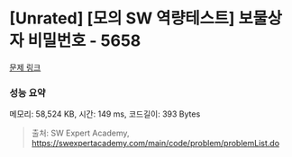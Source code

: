 # [Unrated] [모의 SW 역량테스트] 보물상자 비밀번호 - 5658 

[문제 링크](https://swexpertacademy.com/main/code/problem/problemDetail.do?contestProbId=AWXRUN9KfZ8DFAUo) 

### 성능 요약

메모리: 58,524 KB, 시간: 149 ms, 코드길이: 393 Bytes



> 출처: SW Expert Academy, https://swexpertacademy.com/main/code/problem/problemList.do